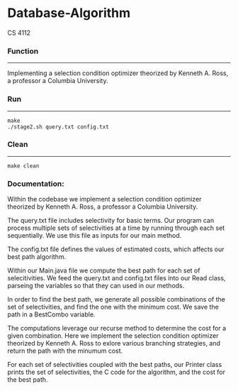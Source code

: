 # Database-Algorithm

CS 4112

### Function
-----

Implementing a selection condition optimizer theorized by Kenneth A. Ross, a professor a Columbia University.

### Run
-----
    make
    ./stage2.sh query.txt config.txt

### Clean
-----
    make clean

### Documentation: 

Within the codebase we implement a selection condition optimizer theorized by Kenneth A. Ross, a professor a Columbia University. 

The query.txt file includes selectivity for basic terms. Our program can process multiple sets of selectivities at a time by running through each set sequentially. We use this file as inputs for our main method. 

The config.txt file defines the values of estimated costs, which affects our best path algorithm. 

Within our Main.java file we compute the best path for each set of selecitivities. We feed the query.txt and config.txt files into our Read class, parseing the variables so that they can used in our methods. 

In order to find the best path, we generate all possible combinations of the set of selectivities, and find the one with the minimum cost. We save the path in a BestCombo variable. 

The computations leverage our recurse method to determine the cost for a given combination. Here we implement the selection condition optimizer theorized by Kenneth A. Ross to exlore various branching strategies, and return the path with the minumum cost. 

For each set of selectivities coupled with the best paths, our Printer class prints the set of selectivities, the C code for the algorithm, and the cost for the best path. 